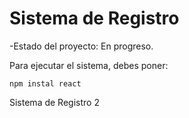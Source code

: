 <h1>Sistema de Registro</h1>

-Estado del proyecto: En progreso.

Para ejecutar el sistema, debes poner: 

```npm instal react``` 

Sistema de Registro 2

